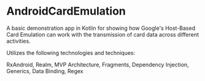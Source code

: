 # AndroidCardEmulation

A basic demonstration app in Kotlin for showing how Google's Host-Based Card Emulation can work with the transmission of card data across different activities.

Utilizes the following technologies and techniques:

RxAndroid, Realm, MVP Architecture, Fragments, Dependency Injection, Generics, Data Binding, Regex

